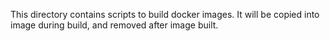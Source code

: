 This directory contains scripts to build docker images.
It will be copied into image during build, and removed after image built.
